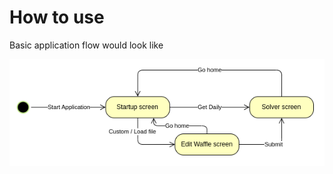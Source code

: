 
# How to use

Basic application flow would look like

![](./diagrams/application_flow.png "Highest level State Machine")
